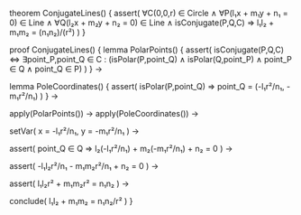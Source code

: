theorem ConjugateLines() {
  assert(
    ∀C(0,0,r) ∈ Circle ∧ 
    ∀P(l₁x + m₁y + n₁ = 0) ∈ Line ∧ 
    ∀Q(l₂x + m₂y + n₂ = 0) ∈ Line ∧ 
    isConjugate(P,Q,C) ⇒
    l₁l₂ + m₁m₂ = (n₁n₂)/(r²)
  )
}

proof ConjugateLines() {
  lemma PolarPoints() {
    assert(
      isConjugate(P,Q,C) ⇔ 
      ∃point_P,point_Q ∈ C : 
        (isPolar(P,point_Q) ∧ isPolar(Q,point_P) ∧
         point_P ∈ Q ∧ point_Q ∈ P)
    )
  } →

  lemma PoleCoordinates() {
    assert(
      isPolar(P,point_Q) ⇒
      point_Q = (-l₁r²/n₁, -m₁r²/n₁)
    )
  } →

  apply(PolarPoints()) →
  apply(PoleCoordinates()) →

  setVar(
    x = -l₁r²/n₁,
    y = -m₁r²/n₁
  ) →

  assert(
    point_Q ∈ Q ⇒
    l₂(-l₁r²/n₁) + m₂(-m₁r²/n₁) + n₂ = 0
  ) →

  assert(
    -l₁l₂r²/n₁ - m₁m₂r²/n₁ + n₂ = 0
  ) →

  assert(
    l₁l₂r² + m₁m₂r² = n₁n₂
  ) →

  conclude(
    l₁l₂ + m₁m₂ = n₁n₂/r²
  )
}